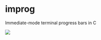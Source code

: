 # improg
Immediate-mode terminal progress bars in C

![](https://gist.github.com/charlesnicholson/ff8b3ba1e0929f814f2dda1be83859c1/raw/1015df560fee8c1b4a1085b28ee1afe62eac8160/improg.gif)
